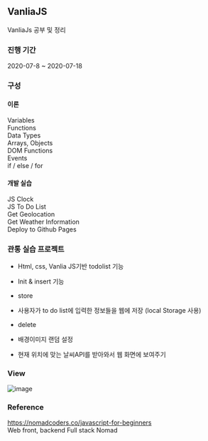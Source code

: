 ## VanliaJS

VanliaJs 공부 및 정리

### 진행 기간
2020-07-8 ~ 2020-07-18

### 구성

#### 이론    
Variables   
Functions   
Data Types    
Arrays, Objects   
DOM Functions   
Events    
if / else / for   

#### 개발 실습

JS Clock    
JS To Do List   
Get Geolocation   
Get Weather Information   
Deploy to Github Pages    


### 관통 실습 프로젝트

- Html, css, Vanlia JS기반 todolist 기능

- Init & insert 기능

- store

- 사용자가 to do list에 입력한 정보들을 웹에 저장 (local Storage 사용)

- delete

- 배경이미지 랜덤 설정 

- 현재 위치에 맞는 날씨API를 받아와서 웹 화면에 보여주기


### View

![image](https://user-images.githubusercontent.com/44837403/181672094-6ed7361e-ea1e-478f-94cd-3b23fcd1f945.png)

### Reference
https://nomadcoders.co/javascript-for-beginners   
Web front, backend Full stack Nomad





